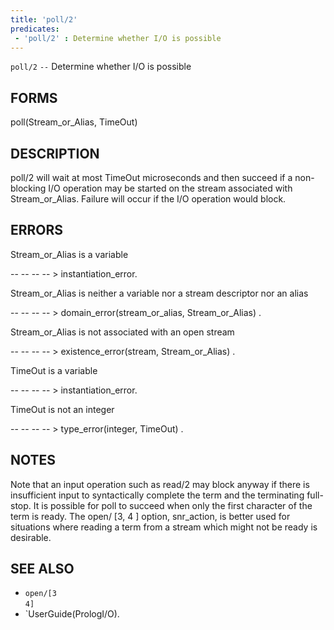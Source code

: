 ```yaml
---
title: 'poll/2'
predicates:
 - 'poll/2' : Determine whether I/O is possible
---
```

`poll/2` `--` Determine whether I/O is possible


## FORMS

poll(Stream_or_Alias, TimeOut)


## DESCRIPTION

poll/2 will wait at most TimeOut microseconds and then succeed if a non-blocking I/O operation may be started on the stream associated with Stream_or_Alias. Failure will occur if the I/O operation would block.


## ERRORS

Stream_or_Alias is a variable

-- -- -- -- &gt; instantiation_error.

Stream_or_Alias is neither a variable nor a stream descriptor nor an alias

-- -- -- -- &gt; domain_error(stream_or_alias, Stream_or_Alias) .

Stream_or_Alias is not associated with an open stream

-- -- -- -- &gt; existence_error(stream, Stream_or_Alias) .

TimeOut is a variable

-- -- -- -- &gt; instantiation_error.

TimeOut is not an integer

-- -- -- -- &gt; type_error(integer, TimeOut) .


## NOTES

Note that an input operation such as read/2 may block anyway if there is insufficient input to syntactically complete the term and the terminating full-stop. It is possible for poll to succeed when only the first character of the term is ready. The open/ [3, 4 ] option, snr_action, is better used for situations where reading a term from a stream which might not be ready is desirable.


## SEE ALSO

- `open/[3`  
`4]`
- `UserGuide(PrologI/O).
